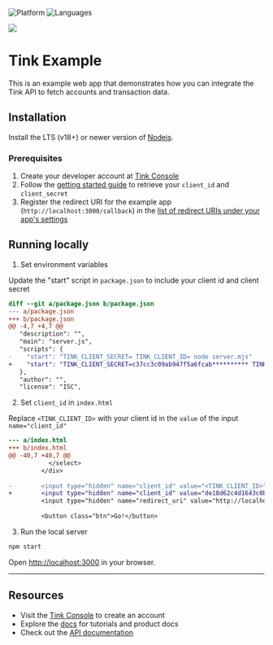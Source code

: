 ![Platform](https://img.shields.io/badge/platform-web-blue.svg)
![Languages](https://img.shields.io/badge/languages-js-brightgreen.svg)

<img src=".github/screenshot.png" />

# Tink Example

This is an example web app that demonstrates how you can integrate the Tink API to fetch accounts and transaction data.

## Installation

Install the LTS (v18+) or newer version of [Nodejs](https://nodejs.org/en).

### Prerequisites

1. Create your developer account at [Tink Console](https://console.tink.com)
2. Follow the [getting started guide](https://docs.tink.com/resources/getting-started/set-up-your-account) to retrieve your `client_id` and `client_secret`
3. Register the redirect URI for the example app (`http://localhost:3000/callback`) in the [list of redirect URIs under your app's settings](https://console.tink.com/app-settings/client)

## Running locally


1. Set environment variables

Update the "start" script in `package.json` to include your client id and client secret

```diff
diff --git a/package.json b/package.json
--- a/package.json
+++ b/package.json
@@ -4,7 +4,7 @@
   "description": "",
   "main": "server.js",
   "scripts": {
-    "start": "TINK_CLIENT_SECRET= TINK_CLIENT_ID= node server.mjs"
+    "start": "TINK_CLIENT_SECRET=c37cc3c09ab947f5a6fcab********** TINK_CLIENT_ID=de18d62c4d1643c0b3fcea********** node server.mjs"
   },
   "author": "",
   "license": "ISC",
```

2. Set `client_id` in `index.html`

Replace `<TINK_CLIENT_ID>` with your client id in the `value` of the input `name="client_id"`

```diff
--- a/index.html
+++ b/index.html
@@ -40,7 +40,7 @@
           </select>
         </div>
 
-        <input type="hidden" name="client_id" value="<TINK_CLIENT_ID>" />
+        <input type="hidden" name="client_id" value="de18d62c4d1643c0b3fcea**********" />
         <input type="hidden" name="redirect_uri" value="http://localhost:3000/callback" />
 
         <button class="btn">Go!</button>
```

3. Run the local server

```bash
npm start
```

Open [http://localhost:3000](http://localhost:3000) in your browser.

---

## Resources

- Visit the [Tink Console](https://console.tink.com) to create an account
- Explore the [docs](https://docs.tink.com/) for tutorials and product docs
- Check out the [API documentation](https://docs.tink.com/api)
